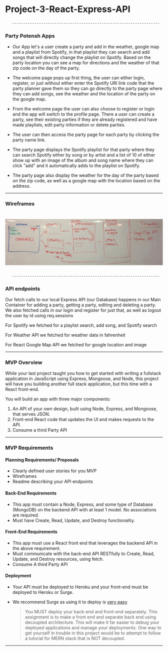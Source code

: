 # Project-3-React-Express-API
       ------------------------------------------------------------------


### Party Potensh Apps
- Our App let's a user create a party and add in the weather, google map and a playlist from Spotify, in that playlist they can search and add songs that will directly change the playlist on Spotify. Based on the party location you can see a map for directions and the weather of that zip code on the day of the party.
- The welcome page pops up first thing, the user can either login, register, or just without either enter the Spotify URI link code that the party planner gave them so they can go directly to the party page where they can add songs, see the weather and the location of the party on the google map.

- From the welcome page the user can also choose to register or login and the app will switch to the profile page.  There a user can create a party, see their existing parties if they are already registered and have made playlists, edit party information or delete parties.  

- The user can then access the party page for each party by clicking the party name link.

- The party page displays the Spotify playlist for that party where they can search Spotify either by song or by artist and a list of 10 of either show up with an image of the album and song name where they can click "add" and it automatically adds to the playlist on Spotify.

- The party page also display the weather for the day of the party based on the zip code, as well as a google map with the location based on the address.

------------------------------------------------------------------

### Wireframes

# ![](/images/wireframe.png)
       ------------------------------------------------------------------

### API endpoints

Our fetch calls to our local Express API (our Database) happens in our Main Container for adding a party, getting a party, editing and deleting a party.  We also fetched calls in our login and register for just that, as well as logout the user by id using req.sessions

For Spotify we fetched for a playlist search, add song, and Spotify search

For Weather API we fetched for weather data in fahrenheit

For React Google Map API we fetched for google location and image

------------------------------------------------------------------


### MVP Overview

While your last project taught you how to get started with writing a fullstack application in JavaScript using Express, Mongoose, and Node, this project will have you building another full stack application, but this time with a React front-end.

You will build an app with three major components:

1. An API of your own design, built using Node, Express, and Mongoose, that serves JSON.
2. Front-end React code that updates the UI and makes requests to the API.
3. Consume a third Party API

---

### MVP Requirements


#### Planning Requirements/ Proposals
  - Clearly defined user stories for you MVP
  - Wireframes
  - Readme describing your API endpoints

#### Back-End Requirements
  - This app must contain a Node, Express, and some type of Database (MongoDB) on the backend API with at least 1 model. No associations are required.
  - Must have Create, Read, Update, and Destroy functionality.

#### Front-End Requirements
  - This app must use a React front end that leverages the backend API in the above requirement.
  - Must communicate with the back-end API RESTfully to Create, Read, Update, and Destroy resources, using fetch.
  - Consume A third Party API

#### Deployment
  - Your API must be deployed to Heroku and your front-end must be deployed to Heroku or Surge.
  - We recommend Surge as using it to deploy is [very easy](https://daveceddia.com/deploy-create-react-app-surge/)

    > You MUST deploy your back-end and front-end separately. This assignment is to make a front end and separate back end using decoupled architecture. This will make it far easier to debug your deployed applications and manage your deployments. One way to get yourself in trouble in this project would be to attempt to follow a tutorial for MERN stack that is NOT decoupled.
---

